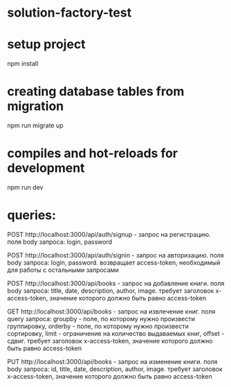 # solution-factory-test
 
# setup project
npm install

# creating database tables from migration
npm run migrate up

# compiles and hot-reloads for development
npm run dev

# queries:
POST http://localhost:3000/api/auth/signup - запрос на регистрацию. поля body запроса: login, password

POST http://localhost:3000/api/auth/signin - запрос на авторизацию. поля body запроса: login, password. возвращает access-token, необходимый для работы с остальными запросами

POST http://localhost:3000/api/books - запрос на добавление книги. поля body запроса: title, date, description, author, image. требует заголовок x-access-token, значение которого должно быть равно access-token

GET http://localhost:3000/api/books - запрос на извлечение книг. поля query запроса: groupby - поле, по которому нужно произвести группировку, orderby - поле, по которому нужно произвести сортировку, limit - ограничение на количество выдаваемых книг, offset - сдвиг. требует заголовок x-access-token, значение которого должно быть равно access-token

PUT http://localhost:3000/api/books - запрос на изменение книги. поля body запроса: id, title, date, description, author, image. требует заголовок x-access-token, значение которого должно быть равно access-token